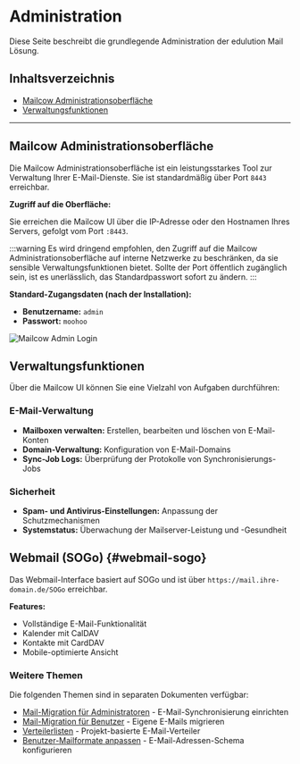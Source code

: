 # Administration

Diese Seite beschreibt die grundlegende Administration der edulution Mail Lösung.

## Inhaltsverzeichnis

- [Mailcow Administrationsoberfläche](#mailcow-administrationsoberfläche)
- [Verwaltungsfunktionen](#verwaltungsfunktionen)

---

## Mailcow Administrationsoberfläche

Die Mailcow Administrationsoberfläche ist ein leistungsstarkes Tool zur
Verwaltung Ihrer E-Mail-Dienste. Sie ist standardmäßig über Port `8443`
erreichbar.

**Zugriff auf die Oberfläche:**

Sie erreichen die Mailcow UI über die IP-Adresse oder den Hostnamen
Ihres Servers, gefolgt vom Port `:8443`.

:::warning
Es wird dringend empfohlen, den Zugriff auf die Mailcow
Administrationsoberfläche auf interne Netzwerke zu beschränken, da sie
sensible Verwaltungsfunktionen bietet. Sollte der Port öffentlich
zugänglich sein, ist es unerlässlich, das Standardpasswort sofort zu
ändern.
:::

**Standard-Zugangsdaten (nach der Installation):**

- **Benutzername:** `admin`
- **Passwort:** `moohoo`

![Mailcow Admin Login](/_static/mailcow-admin-login.png)

## Verwaltungsfunktionen

Über die Mailcow UI können Sie eine Vielzahl von Aufgaben durchführen:

### E-Mail-Verwaltung
- **Mailboxen verwalten:** Erstellen, bearbeiten und löschen von E-Mail-Konten
- **Domain-Verwaltung:** Konfiguration von E-Mail-Domains
- **Sync-Job Logs:** Überprüfung der Protokolle von Synchronisierungs-Jobs

### Sicherheit
- **Spam- und Antivirus-Einstellungen:** Anpassung der Schutzmechanismen
- **Systemstatus:** Überwachung der Mailserver-Leistung und -Gesundheit

## Webmail (SOGo) {#webmail-sogo}

Das Webmail-Interface basiert auf SOGo und ist über `https://mail.ihre-domain.de/SOGo` erreichbar.

**Features:**
- Vollständige E-Mail-Funktionalität
- Kalender mit CalDAV
- Kontakte mit CardDAV
- Mobile-optimierte Ansicht

### Weitere Themen

Die folgenden Themen sind in separaten Dokumenten verfügbar:

- [Mail-Migration für Administratoren](admin_mail_migration) - E-Mail-Synchronisierung einrichten
- [Mail-Migration für Benutzer](user_mail_migration) - Eigene E-Mails migrieren
- [Verteilerlisten](verteilerlisten) - Projekt-basierte E-Mail-Verteiler
- [Benutzer-Mailformate anpassen](benutzer_mailformate) - E-Mail-Adressen-Schema konfigurieren
